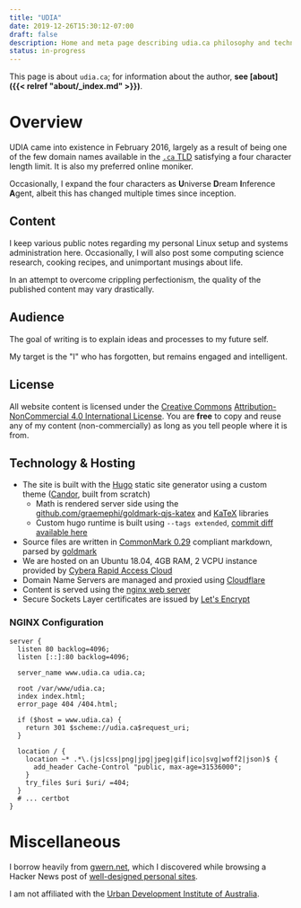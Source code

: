 ```yaml
---
title: "UDIA"
date: 2019-12-26T15:30:12-07:00
draft: false
description: Home and meta page describing udia.ca philosophy and technology.
status: in-progress
---
```


This page is about `udia.ca`; for information about the author, **see [about]({{< relref "about/_index.md" >}})**.

# Overview

UDIA came into existence in February 2016, largely as a result of being one of the few domain names available in the [`.ca` TLD](https://cira.ca/) satisfying a four character length limit.
It is also my preferred online moniker.

Occasionally, I expand the four characters as **U**niverse **D**ream **I**nference **A**gent, albeit this has changed multiple times since inception.

## Content

I keep various public notes regarding my personal Linux setup and systems administration here.
Occasionally, I will also post some computing science research, cooking recipes, and unimportant musings about life.

In an attempt to overcome crippling perfectionism, the quality of the published content may vary drastically.

## Audience

The goal of writing is to explain ideas and processes to my future self.

My target is the "I" who has forgotten, but remains engaged and intelligent.

## License

All website content is licensed under the [Creative Commons](https://creativecommons.org/) [Attribution-NonCommercial 4.0 International License](https://creativecommons.org/licenses/by-nc/4.0/).
You are **free** to copy and reuse any of my content (non-commercially) as long as you tell people where it is from.

## Technology & Hosting

- The site is built with the [Hugo](https://gohugo.io/) static site generator using a custom theme ([Candor](https://git.udia.ca/alex/candor), built from scratch)
  - Math is rendered server side using the [github.com/graemephi/goldmark-qjs-katex](https://github.com/graemephi/goldmark-qjs-katex) and [KaTeX](https://katex.org/) libraries
  - Custom hugo runtime is built using `--tags extended`, [commit diff available here](https://github.com/gohugoio/hugo/compare/master...awwong1:master)
- Source files are written in [CommonMark 0.29](https://spec.commonmark.org/0.29/) compliant markdown, parsed by [goldmark](https://github.com/yuin/goldmark/)
- We are hosted on an Ubuntu 18.04, 4GB RAM, 2 VCPU instance provided by [Cybera Rapid Access Cloud](https://www.cybera.ca/services/rapid-access-cloud/)
- Domain Name Servers are managed and proxied using [Cloudflare](https://www.cloudflare.com/)
- Content is served using the [nginx web server](https://nginx.org/en/)
- Secure Sockets Layer certificates are issued by [Let's Encrypt](https://letsencrypt.org/)

### NGINX Configuration

```nginx 
server {
  listen 80 backlog=4096;
  listen [::]:80 backlog=4096;

  server_name www.udia.ca udia.ca;

  root /var/www/udia.ca;
  index index.html;
  error_page 404 /404.html;

  if ($host = www.udia.ca) {
    return 301 $scheme://udia.ca$request_uri;
  }

  location / {
    location ~* .*\.(js|css|png|jpg|jpeg|gif|ico|svg|woff2|json)$ {
      add_header Cache-Control "public, max-age=31536000";
    }
    try_files $uri $uri/ =404;
  }
  # ... certbot
}
```

# Miscellaneous

I borrow heavily from [gwern.net](https://www.gwern.net), which I discovered while browsing a Hacker News post of [well-designed personal sites](https://news.ycombinator.com/item?id=21737529).

I am not affiliated with the [Urban Development Institute of Australia](http://udia.com.au).
